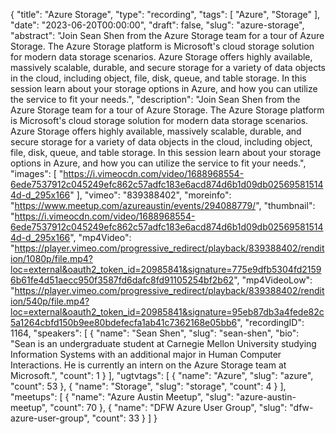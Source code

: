 {
  "title": "Azure Storage",
  "type": "recording",
  "tags": [
    "Azure",
    "Storage"
  ],
  "date": "2023-06-20T00:00:00",
  "draft": false,
  "slug": "azure-storage",
  "abstract": "Join Sean Shen from the Azure Storage team for a tour of Azure Storage. The Azure Storage platform is Microsoft's cloud storage solution for modern data storage scenarios. Azure Storage offers highly available, massively scalable, durable, and secure storage for a variety of data objects in the cloud, including object, file, disk, queue, and table storage. In this session learn about your storage options in Azure, and how you can utilize the service to fit your needs.",
  "description": "Join Sean Shen from the Azure Storage team for a tour of Azure Storage. The Azure Storage platform is Microsoft's cloud storage solution for modern data storage scenarios. Azure Storage offers highly available, massively scalable, durable, and secure storage for a variety of data objects in the cloud, including object, file, disk, queue, and table storage. In this session learn about your storage options in Azure, and how you can utilize the service to fit your needs.",
  "images": [
    "https://i.vimeocdn.com/video/1688968554-6ede7537912c045249efc862c57adfc183e6acd874d6b1d09db025695815144d-d_295x166"
  ],
  "vimeo": "839388402",
  "moreinfo": "https://www.meetup.com/azureaustin/events/294088779/",
  "thumbnail": "https://i.vimeocdn.com/video/1688968554-6ede7537912c045249efc862c57adfc183e6acd874d6b1d09db025695815144d-d_295x166",
  "mp4Video": "https://player.vimeo.com/progressive_redirect/playback/839388402/rendition/1080p/file.mp4?loc=external&oauth2_token_id=20985841&signature=775e9dfb5304fd21596b61fe4d51aecc950f3587fd6dafc8fd91105254bf2b62",
  "mp4VideoLow": "https://player.vimeo.com/progressive_redirect/playback/839388402/rendition/540p/file.mp4?loc=external&oauth2_token_id=20985841&signature=95eb87db3a4fede82c5a1264cbfd150b9ee80bdefecfa1ab41c7362168e05bb6",
  "recordingID": 1164,
  "speakers": [
    {
      "name": "Sean Shen",
      "slug": "sean-shen",
      "bio": "Sean is an undergraduate student at Carnegie Mellon University studying Information Systems with an additional major in Human Computer Interactions. He is currently an intern on the Azure Storage team at Microsoft.",
      "count": 1
    }
  ],
  "ugtvtags": [
    {
      "name": "Azure",
      "slug": "azure",
      "count": 53
    },
    {
      "name": "Storage",
      "slug": "storage",
      "count": 4
    }
  ],
  "meetups": [
    {
      "name": "Azure Austin Meetup",
      "slug": "azure-austin-meetup",
      "count": 70
    },
    {
      "name": "DFW Azure User Group",
      "slug": "dfw-azure-user-group",
      "count": 33
    }
  ]
}